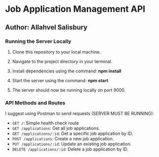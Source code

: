 # Job Application Management API

## Author: Allahvel Salisbury

### Running the Server Locally

1. Clone this repository to your local machine.

2. Navigate to the project directory in your terminal.

3. Install dependencies using the command: <strong>npm install</strong>

4. Start the server using the command: <strong>npm start</strong>

5. The server should now be running locally on port 9000.

### API Methods and Routes
I suggest using Postman to send requests
(SERVER MUST BE RUNNING):

- `GET /`: Simple health check route
- `GET /applications`: Get all job applications.
- `GET /applications/:id`: Get a specific job application by ID.
- `POST /applications`: Create a new job application.
- `PUT /applications/:id`: Update an existing job application.
- `DELETE /applications/:id`: Delete a job application by ID.

